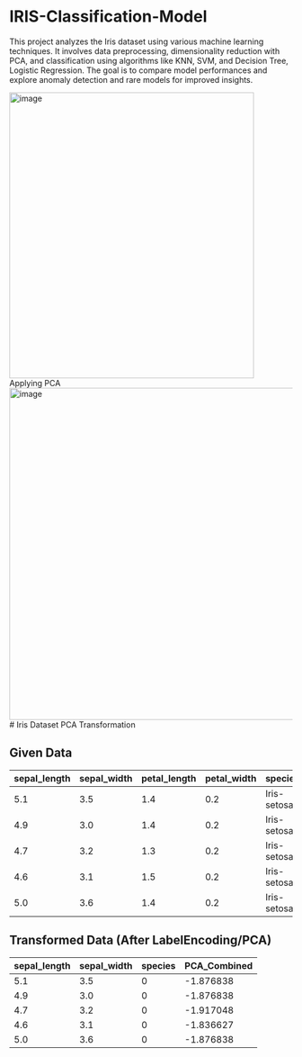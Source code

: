 # IRIS-Classification-Model
This project analyzes the Iris dataset using various machine learning techniques. It involves data preprocessing, dimensionality reduction with PCA, and classification using algorithms like KNN, SVM, and Decision Tree, Logistic Regression. The goal is to compare model performances and explore anomaly detection and rare models for improved insights.

<img width="435" height="508" alt="image" src="https://github.com/user-attachments/assets/ee960e93-6662-48f6-bc64-ec787b775c3c" />
<br>Applying PCA 

<img width="1389" height="590" alt="image" src="https://github.com/user-attachments/assets/bf611623-5893-4c68-8939-091477ced3a3" />
# Iris Dataset PCA Transformation

## Given Data

| sepal_length | sepal_width | petal_length | petal_width | species     |
|--------------|-------------|--------------|-------------|-------------|
| 5.1          | 3.5         | 1.4          | 0.2         | Iris-setosa |
| 4.9          | 3.0         | 1.4          | 0.2         | Iris-setosa |
| 4.7          | 3.2         | 1.3          | 0.2         | Iris-setosa |
| 4.6          | 3.1         | 1.5          | 0.2         | Iris-setosa |
| 5.0          | 3.6         | 1.4          | 0.2         | Iris-setosa |

## Transformed Data (After LabelEncoding/PCA)

| sepal_length | sepal_width | species | PCA_Combined |
|--------------|-------------|---------|--------------|
| 5.1          | 3.5         | 0       | -1.876838    |
| 4.9          | 3.0         | 0       | -1.876838    |
| 4.7          | 3.2         | 0       | -1.917048    |
| 4.6          | 3.1         | 0       | -1.836627    |
| 5.0          | 3.6         | 0       | -1.876838    |
